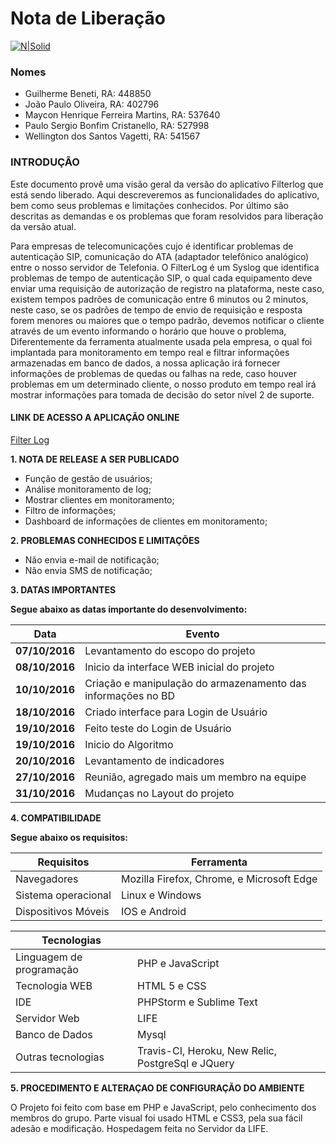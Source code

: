 # Nota de Liberação

[![N|Solid](http://boredzo.org/blog/wp-content/uploads/2008/02/network-128.png)](http://)

### Nomes

* Guilherme Beneti, RA: 448850
* João Paulo Oliveira, RA: 402796
* Maycon Henrique Ferreira Martins, RA: 537640
* Paulo Sergio Bonfim Cristanello, RA: 527998
* Wellington dos Santos Vagetti, RA: 541567

### INTRODUÇÃO

Este documento provê uma visão geral da versão do aplicativo Filterlog que está sendo liberado. Aqui descreveremos as funcionalidades do aplicativo, bem como seus problemas e limitações conhecidos. Por último são descritas as demandas e os problemas que foram resolvidos para liberação da versão atual.

Para empresas de telecomunicações cujo é identificar problemas de autenticação SIP, comunicação do ATA (adaptador telefônico analógico) entre o nosso servidor de Telefonia. O FilterLog é um Syslog que identifica problemas de tempo de autenticação SIP, o qual cada equipamento deve enviar uma requisição de autorização de registro na plataforma, neste caso, existem tempos padrões de comunicação entre 6 minutos ou 2 minutos, neste caso, se os padrões de tempo de envio de requisição e resposta forem menores ou maiores que o tempo padrão, devemos notificar o cliente através de um evento informando o horário que houve o problema, Diferentemente da ferramenta atualmente usada pela empresa, o qual foi implantada para monitoramento em tempo real e filtrar informações armazenadas em banco de dados, a nossa aplicação irá fornecer informações de problemas de quedas ou falhas na rede, caso houver problemas em um determinado cliente, o nosso produto em tempo real irá mostrar informações para tomada de decisão do setor nível 2 de suporte.

#### LINK DE ACESSO A APLICAÇÃO ONLINE

[Filter Log](http://)

**1. NOTA DE RELEASE A SER PUBLICADO**

* Função de gestão de usuários;
* Análise monitoramento de log;
* Mostrar clientes em monitoramento;
* Filtro de informações;
* Dashboard de informações de clientes em monitoramento; 

**2. PROBLEMAS CONHECIDOS E LIMITAÇÕES**

* Não envia e-mail de notificação;
* Não envia SMS de notificação;

**3.	DATAS IMPORTANTES** 

**Segue abaixo as datas importante do desenvolvimento:**

|Data| Evento                                                               |                  
|--------------|------------------------------------------------------------|
|**07/10/2016**|Levantamento do escopo do projeto|
|**08/10/2016**|Inicio da interface WEB inicial do projeto|
|**10/10/2016**|Criação e manipulação do armazenamento das informações no BD|
|**18/10/2016**|Criado interface para Login de Usuário|
|**19/10/2016**|Feito teste do Login de Usuário|
|**19/10/2016**|Inicio do Algoritmo|
|**20/10/2016**|Levantamento de indicadores|
|**27/10/2016**|Reunião, agregado mais um membro na equipe|
|**31/10/2016**|Mudanças no Layout do projeto|

**4. COMPATIBILIDADE** 

**Segue abaixo os requisitos:**

|Requisitos|Ferramenta|
|-----------|----------------------------------------|
|Navegadores|Mozilla Firefox, Chrome, e Microsoft Edge|
|Sistema operacional|Linux e Windows| 
|Dispositivos Móveis|IOS e Android| 

|**Tecnologias**|   				                           |
|------------------------|-----------------------------|
|Linguagem de programação|PHP e JavaScript|
|Tecnologia WEB	         |HTML 5 e CSS|
|IDE                     |PHPStorm e Sublime Text|
|Servidor Web            | LIFE|
|Banco de Dados          | Mysql|
|Outras tecnologias      | Travis-CI, Heroku, New Relic, PostgreSql e JQuery|



**5. PROCEDIMENTO E ALTERAÇAO DE CONFIGURAÇÃO DO AMBIENTE**

O Projeto foi feito com base em PHP e JavaScript, pelo conhecimento dos membros do grupo. Parte visual foi usado HTML e CSS3, pela sua fácil adesão e modificação. 
Hospedagem feita no Servidor da LIFE.

